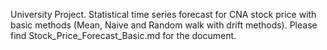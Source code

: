 University Project. Statistical time series forecast for CNA stock price with basic methods (Mean, Naive and Random walk with drift methods). Please find Stock_Price_Forecast_Basic.md for the document.
